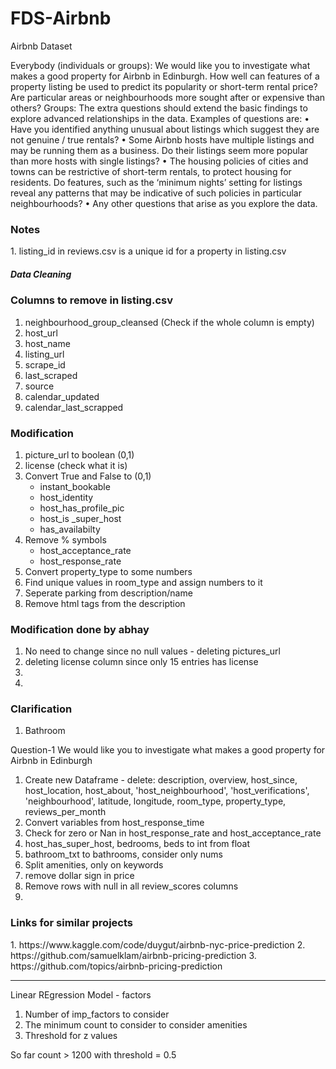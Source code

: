 # FDS-Airbnb
Airbnb Dataset

Everybody (individuals or groups): We would like you to investigate what makes a good property for Airbnb in Edinburgh. How well can features of a property listing be used to predict its popularity or short-term rental price? Are particular areas or neighbourhoods more sought after or expensive than others?
Groups: The extra questions should extend the basic findings to explore advanced relationships in the data. Examples of questions are:
• Have you identified anything unusual about listings which suggest they are not genuine / true rentals?
• Some Airbnb hosts have multiple listings and may be running them as a business. Do their listings seem more popular than more hosts with single listings?
• The housing policies of cities and towns can be restrictive of short-term rentals, to protect housing for residents. Do features, such as the ‘minimum nights’ setting for listings reveal any patterns that may be indicative of such policies in particular neighbourhoods?
• Any other questions that arise as you explore the data.

<h3>Notes</h3>
1. listing_id in reviews.csv is a unique id for a property in listing.csv

<h5>Data Cleaning</h5>
<h3>Columns to remove in listing.csv</h3>
<ol>
<li>neighbourhood_group_cleansed (Check if the whole column is empty)</li>
<li>host_url</li>
<li>host_name</li>
<li>listing_url</li>
<li>scrape_id</li>
<li>last_scraped	</li>
<li>source</li>
<li>calendar_updated</li>
<li>calendar_last_scrapped</li>
</ol>


<h3>Modification</h3>
<ol>
    <li>picture_url to boolean (0,1)</li>
    <li>license (check what it is)</li>
    <li>Convert True and False to (0,1)
        <ul>
    <li>instant_bookable</li>
    <li>host_identity</li>
    <li>host_has_profile_pic</li>
    <li> host_is _super_host</li>
    <li>has_availabilty</li>
        </ul>
    <li>Remove % symbols
        <ul>
            <li>host_acceptance_rate</li>
            <li>host_response_rate</li>
        </ul>
    </li>
    <li>Convert property_type to some numbers</li>
    <li>Find unique values in room_type and assign numbers to it</li>
    <li>Seperate parking from description/name</li>
    <li>Remove html tags from the description</li>
</ol>

<h3>Modification done by abhay</h3>
<ol>
    <li>No need to change since no null values - deleting pictures_url</li>
    <li>deleting license column since only 15 entries has license</li>
    <li></li>
    <li></li>

</ol>

<h3>Clarification</h3>
<ol>
    <li>Bathroom</li>
</ol>

Question-1
We would like you to investigate what makes a good property for Airbnb in Edinburgh

1. Create new Dataframe - delete: description, overview, host_since, host_location, host_about, 'host_neighbourhood', 'host_verifications', 'neighbourhood', latitude, longitude, room_type, property_type, reviews_per_month 
2. Convert variables from host_response_time 
3. Check for zero or Nan in host_response_rate and host_acceptance_rate
4. host_has_super_host, bedrooms, beds to int from float
5. bathroom_txt to bathrooms, consider only nums 
6. Split amenities, only on keywords 
7. remove dollar sign in price
8. Remove rows with null in all review_scores columns
9. 


<h3>Links for similar projects</h3>
1. https://www.kaggle.com/code/duygut/airbnb-nyc-price-prediction
2. https://github.com/samuelklam/airbnb-pricing-prediction
3. https://github.com/topics/airbnb-pricing-prediction




---------------------------------
Linear REgression Model - factors
1. Number of imp_factors to consider
2. The minimum count to consider to consider amenities
3. Threshold for z values


So far count > 1200 with threshold = 0.5